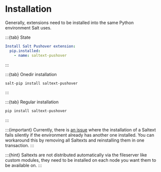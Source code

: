 # Installation

Generally, extensions need to be installed into the same Python environment Salt uses.

:::{tab} State
```yaml
Install Salt Pushover extension:
  pip.installed:
    - name: saltext-pushover
```
:::

:::{tab} Onedir installation
```bash
salt-pip install saltext-pushover
```
:::

:::{tab} Regular installation
```bash
pip install saltext-pushover
```
:::

:::{important}
Currently, there is [an issue][issue-second-saltext] where the installation of a Saltext fails silently
if the environment already has another one installed. You can workaround this by
removing all Saltexts and reinstalling them in one transaction.
:::

:::{hint}
Saltexts are not distributed automatically via the fileserver like custom modules, they need to be installed
on each node you want them to be available on.
:::

[issue-second-saltext]: https://github.com/saltstack/salt/issues/65433
